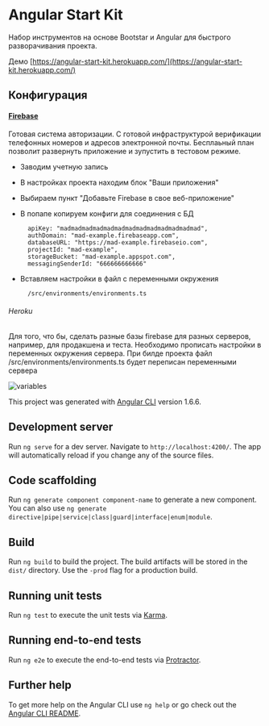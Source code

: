 # Angular Start Kit
Набор инструментов на основе Bootstar и Angular для быстрого разворачивания проекта.

Демо [https://angular-start-kit.herokuapp.com/](https://angular-start-kit.herokuapp.com/)



## Конфигурация

#### [Firebase](https://firebase.google.com/)
Готовая система авторизации. С готовой инфраструктурой верификации телефонных номеров и адресов электронной почты.
Бесплаьный план позволит развернуть приложение и зупустить в тестовом режиме.

- Заводим учетную запись
- В настройках проекта находим блок "Ваши приложения"
- Выбираем пункт "Добавьте Firebase в свое веб-приложение"
- В попапе копируем конфиги для соединения с БД

  ```
    apiKey: "madmadmadmadmadmadmadmadmadmadmadmadmad",
    authDomain: "mad-example.firebaseapp.com",
    databaseURL: "https://mad-example.firebaseio.com",
    projectId: "mad-example",
    storageBucket: "mad-example.appspot.com",
    messagingSenderId: "666666666666"
  ```

- Вставляем настройки в файл с переменными окружения

  ```
    /src/environments/environments.ts
  ```

###### Heroku
Для того, что бы, сделать разные базы firebase для разных серверов, например, для продакшена и теста. 
Необходимо прописать настройки в переменных окружения сервера. 
При билде проекта файл /src/environments/environments.ts будет переписан переменными сервера

![variables](https://github.com/maxouni/angular-start-kit/tree/master/src/assets/instructions/variables.png "Variables sample")
 
 

This project was generated with [Angular CLI](https://github.com/angular/angular-cli) version 1.6.6.

## Development server

Run `ng serve` for a dev server. Navigate to `http://localhost:4200/`. The app will automatically reload if you change any of the source files.

## Code scaffolding

Run `ng generate component component-name` to generate a new component. You can also use `ng generate directive|pipe|service|class|guard|interface|enum|module`.

## Build

Run `ng build` to build the project. The build artifacts will be stored in the `dist/` directory. Use the `-prod` flag for a production build.

## Running unit tests

Run `ng test` to execute the unit tests via [Karma](https://karma-runner.github.io).

## Running end-to-end tests

Run `ng e2e` to execute the end-to-end tests via [Protractor](http://www.protractortest.org/).

## Further help

To get more help on the Angular CLI use `ng help` or go check out the [Angular CLI README](https://github.com/angular/angular-cli/blob/master/README.md).

